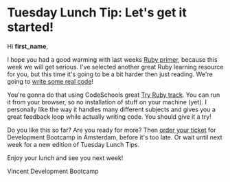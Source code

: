 # Tuesday Lunch Tip: Let's get it started!

Hi **first_name**,

I hope you had a good warming with last weeks [Ruby primer][1], because this week we will get serious. I've selected another great Ruby learning resource for you, but this time it's going to be a bit harder then just reading. We're going to [write some real code][2]!

You're gonna do that using CodeSchools great [Try Ruby track][4]. You can run it from your browser, so no installation of stuff on your machine (yet). I personally like the way it handles many different subjects and gives you a great feedback loop while actually writing code. You should give it a try!

Do you like this so far? Are you ready for more? Then [order your ticket][3] for Development Bootcamp in Amsterdam, before it's too late. Or wait until next week for a new edition of Tuesday Lunch Tips.

Enjoy your lunch and see you next week!

Vincent
Development Bootcamp

[1]: https://developmentbootcamp.nl/blog/tuesday-lunch-tip-1-always-test-your-code
[2]: https://developmentbootcamp.nl/blog/foo
[3]: https://www.developmentbootcamp.nl/tickets
[4]: https://www.codeschool.com/courses/try-ruby
